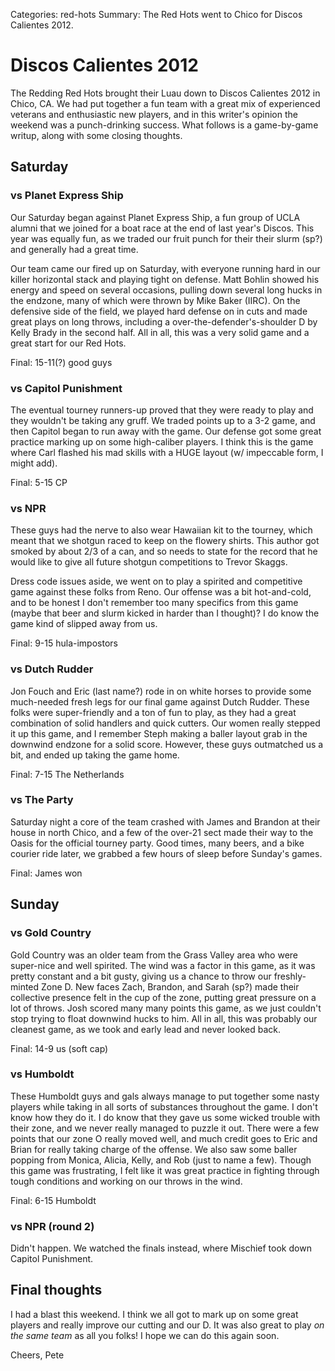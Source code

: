 Categories: red-hots
Summary: The Red Hots went to Chico for Discos Calientes 2012.

# Discos Calientes 2012

The Redding Red Hots brought their Luau down to Discos Calientes 2012 in Chico, CA. We had put together a fun team with a great mix of experienced veterans and enthusiastic new players, and in this writer's opinion the weekend was a punch-drinking success. What follows is a game-by-game writup, along with some closing thoughts.


## Saturday

### vs Planet Express Ship


Our Saturday began against Planet Express Ship, a fun group of UCLA alumni that we joined for a boat race at the end of last year's Discos. This year was equally fun, as we traded our fruit punch for their their slurm (sp?) and generally had a great time.

Our team came our fired up on Saturday, with everyone running hard in our killer horizontal stack and playing tight on defense. Matt Bohlin showed his energy and speed on several occasions, pulling down several long hucks in the endzone, many of which were thrown by Mike Baker (IIRC). On the defensive side of the field, we played hard defense on in cuts and made great plays on long throws, including a over-the-defender's-shoulder D by Kelly Brady in the second half. All in all, this was a very solid game and a great start for our Red Hots.

Final: 15-11(?) good guys


### vs Capitol Punishment

The eventual tourney runners-up proved that they were ready to play and they wouldn't be taking any gruff. We traded points up to a 3-2 game, and then Capitol began to run away with the game. Our defense got some great practice marking up on some high-caliber players. I think this is the game where Carl flashed his mad skills with a HUGE layout (w/ impeccable form, I might add).

Final: 5-15 CP


### vs NPR

These guys had the nerve to also wear Hawaiian kit to the tourney, which meant that we shotgun raced to keep on the flowery shirts. This author got smoked by about 2/3 of a can, and so needs to state for the record that he would like to give all future shotgun competitions to Trevor Skaggs.

Dress code issues aside, we went on to play a spirited and competitive game against these folks from Reno. Our offense was a bit hot-and-cold, and to be honest I don't remember too many specifics from this game (maybe that beer and slurm kicked in harder than I thought)?
I do know the game kind of slipped away from us.

Final: 9-15 hula-impostors


### vs Dutch Rudder

Jon Fouch and Eric (last name?) rode in on white horses to provide some much-needed fresh legs for our final game against Dutch Rudder. These folks were super-friendly and a ton of fun to play, as they had a great combination of solid handlers and quick cutters. Our women really stepped it up this game, and I remember Steph making a baller layout grab in the downwind endzone for a solid score. However, these guys outmatched us a bit, and ended up taking the game home.

Final: 7-15 The Netherlands


### vs The Party

Saturday night a core of the team crashed with James and Brandon at their house in north Chico, and a few of the over-21 sect made their way to the Oasis for the official tourney party. Good times, many beers, and a bike courier ride later, we grabbed a few hours of sleep before Sunday's games.

Final: James won


## Sunday

### vs Gold Country

Gold Country was an older team from the Grass Valley area who were super-nice and well spirited. The wind was a factor in this game, as it was pretty constant and a bit gusty, giving us a chance to throw our freshly-minted Zone D. New faces Zach, Brandon, and Sarah (sp?) made their collective presence felt in the cup of the zone, putting great pressure on a lot of throws. Josh scored many many points this game, as we just couldn't stop trying to float downwind hucks to him. All in all, this was probably our cleanest game, as we took and early lead and never looked back.

Final: 14-9 us (soft cap)


### vs Humboldt

These Humboldt guys and gals always manage to put together some nasty players while taking in all sorts of substances throughout the game. I don't know how they do it. I do know that they gave us some wicked trouble with their zone, and we never really managed to puzzle it out. There were a few points that our zone O really moved well, and much credit goes to Eric and Brian for really taking charge of the offense. We also saw some baller popping from Monica, Alicia, Kelly, and Rob (just to name a few). Though this game was frustrating, I felt like it was great practice in fighting through tough conditions and working on our throws in the wind.

Final: 6-15 Humboldt


### vs NPR (round 2)

Didn't happen. We watched the finals instead, where Mischief took down Capitol Punishment.


## Final thoughts

I had a blast this weekend. I think we all got to mark up on some great players and really improve our cutting and our D. It was also great to play *on the same team* as all you folks!
I hope we can do this again soon.

Cheers,
Pete
